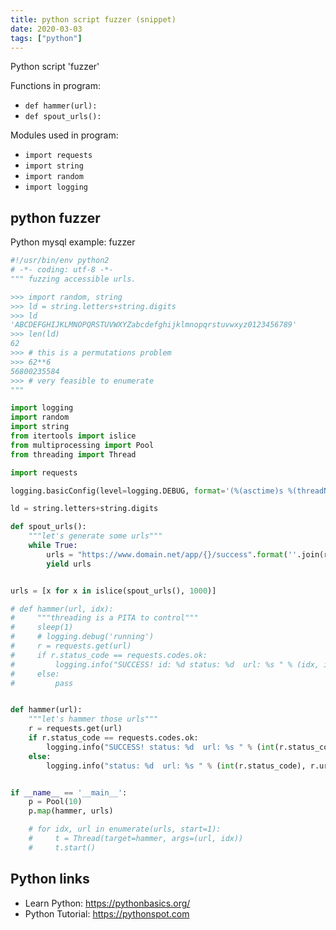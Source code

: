 ```yaml
---
title: python script fuzzer (snippet)
date: 2020-03-03
tags: ["python"]
---
```

Python script 'fuzzer'

Functions in program: 
* `def hammer(url):`
* `def spout_urls():`

Modules used in program: 
* `import requests`
* `import string`
* `import random`
* `import logging`

## python fuzzer

Python mysql example: fuzzer

```python
#!/usr/bin/env python2
# -*- coding: utf-8 -*-
""" fuzzing accessible urls.

>>> import random, string
>>> ld = string.letters+string.digits
>>> ld
'ABCDEFGHIJKLMNOPQRSTUVWXYZabcdefghijklmnopqrstuvwxyz0123456789'
>>> len(ld)
62
>>> # this is a permutations problem
>>> 62**6
56800235584
>>> # very feasible to enumerate
"""

import logging
import random
import string
from itertools import islice
from multiprocessing import Pool
from threading import Thread

import requests

logging.basicConfig(level=logging.DEBUG, format='(%(asctime)s %(threadName)-10s) %(message)s', )

ld = string.letters+string.digits

def spout_urls():
    """let's generate some urls"""
    while True:
        urls = "https://www.domain.net/app/{}/success".format(''.join(random.sample(ld,6)))
        yield urls


urls = [x for x in islice(spout_urls(), 1000)]

# def hammer(url, idx):
#     """threading is a PITA to control"""
#     sleep(1)
#     # logging.debug('running')
#     r = requests.get(url)
#     if r.status_code == requests.codes.ok:
#         logging.info("SUCCESS! id: %d status: %d  url: %s " % (idx, int(r.status_code), r.url))
#     else:
#         pass


def hammer(url):
    """let's hammer those urls"""
    r = requests.get(url)
    if r.status_code == requests.codes.ok:
        logging.info("SUCCESS! status: %d  url: %s " % (int(r.status_code), r.url))
    else:
        logging.info("status: %d  url: %s " % (int(r.status_code), r.url))


if __name__ == '__main__':
    p = Pool(10)
    p.map(hammer, urls)

    # for idx, url in enumerate(urls, start=1):
    #     t = Thread(target=hammer, args=(url, idx))
    #     t.start()


```

## Python links

- Learn Python: https://pythonbasics.org/
- Python Tutorial: https://pythonspot.com
